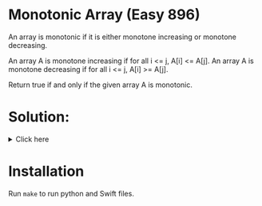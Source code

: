 # Monotonic Array (Easy 896)
An array is monotonic if it is either monotone increasing or monotone decreasing.

An array A is monotone increasing if for all i <= j, A[i] <= A[j].  An array A
is monotone decreasing if for all i <= j, A[i] >= A[j].

Return true if and only if the given array A is monotonic.

# Solution:

<details><summary>Click here</summary>  
Remember first entry in array, and compare to second, find if it is monotonic
or not, and keep checking each value with previous for this rule. O(n) time,
O(1) space.

<br></br>

</details>

# Installation
Run `make` to run python and Swift files.
